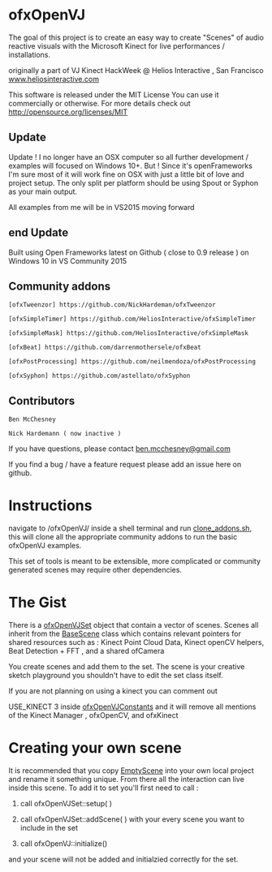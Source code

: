 

# ofxOpenVJ #


The goal of this project is to create an easy way
to create "Scenes" of audio reactive visuals with the Microsoft Kinect for live performances / installations.


originally a part of VJ Kinect HackWeek
@ Helios Interactive , San Francisco
www.heliosinteractive.com


This software is released under the MIT License
You can use it commercially or otherwise. For more details check out
http://opensource.org/licenses/MIT

## Update

 Update ! I no longer have an OSX computer so all further development / examples will focused on Windows 10+. But ! Since it's openFrameworks I'm sure most of it will work fine on OSX with just a little bit of love and project setup. The only split per platform should be using Spout or Syphon as your main output. 

 All examples from me will be in VS2015 moving forward

## end Update

Built using Open Frameworks latest on Github ( close to 0.9 release ) on Windows 10 in VS Community 2015

## Community addons 
	[ofxTweenzor] https://github.com/NickHardeman/ofxTweenzor
	
	[ofxSimpleTimer] https://github.com/HeliosInteractive/ofxSimpleTimer

	[ofxSimpleMask] https://github.com/HeliosInteractive/ofxSimpleMask
	
	[ofxBeat] https://github.com/darrenmothersele/ofxBeat
	
	[ofxPostProcessing] https://github.com/neilmendoza/ofxPostProcessing
	
	[ofxSyphon] https://github.com/astellato/ofxSyphon

## Contributors 
	Ben McChesney
		
	Nick Hardemann ( now inactive ) 
	
If you have questions, please contact ben.mcchesney@gmail.com 

If you find a bug / have a feature request please add an issue here on github.



Instructions
===========================================
navigate to /ofxOpenVJ/ inside a shell terminal and run [clone_addons.sh](clone_addons.sh), this will clone all the appropriate community addons to run the basic ofxOpenVJ examples.

This set of tools is meant to be extensible, more complicated or community generated scenes may require other dependencies.


The Gist
=============================================
There is a [ofxOpenVJSet](src/ofxOpenVJSet.h) object that contain a vector of scenes. Scenes all inherit from the [BaseScene](src/BaseScene.h) class which contains relevant pointers for shared resources such as : Kinect Point Cloud Data, Kinect openCV helpers, Beat Detection + FFT , and a shared ofCamera

You create scenes and add them to the set. The scene is your creative sketch playground you shouldn't have to edit the set class itself.

If you are not planning on using a kinect you can comment out

USE_KINECT 3 inside [ofxOpenVJConstants](src/ofxOpenVJConstants.h) and it will remove all mentions of the Kinect Manager , ofxOpenCV, and ofxKinect 

Creating your own scene
=============================================
It is recommended that you copy [EmptyScene](src/EmptyScene.h) into your own local project and rename it something unique. From there all the interaction can live inside this scene. To add it to set you'll first need to call : 

1) call ofxOpenVJSet::setup( ) 

2) call ofxOpenVJSet::addScene( ) with your every scene you want to include in the set

3) call ofxOpenVJ::initialize() 


and your scene will not be added and initialzied correctly for the set.


